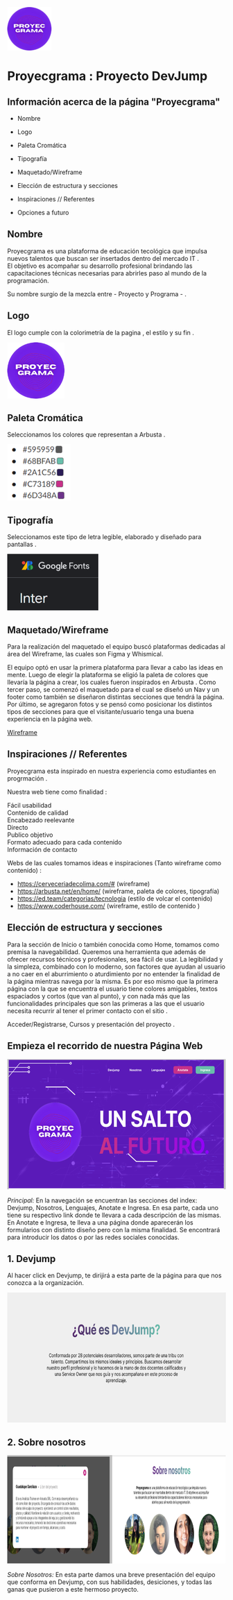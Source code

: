 <img src="img/logo.png" height='100px'>

# Proyecgrama : Proyecto DevJump

## Información acerca de la página "Proyecgrama"

* Nombre

* Logo 

* Paleta Cromática

* Tipografía

* Maquetado/Wireframe

* Elección de estructura y secciones

* Inspiraciones // Referentes

* Opciones a futuro

## Nombre 

Proyecgrama es una plataforma de educación tecológica que impulsa nuevos talentos que buscan ser insertados dentro del mercado IT . <br>
El objetivo es acompañar su desarrollo profesional brindando las capacitaciones técnicas necesarias para abrirles paso al mundo de la programación.

Su nombre surgio de la mezcla entre - Proyecto y Programa - . 

## Logo

El logo cumple con la colorimetría de la pagina , el estilo y su fin . 

<img src="img/logo.png" height='130px'>

## Paleta Cromática

Seleccionamos los colores que representan a Arbusta .

<img src="img/colorimetria.png" height='130px'>

## Tipografía

Seleccionamos este tipo de letra legible, elaborado y diseñado para pantallas .

<img src="img/tipografia.png" height='130px'>

## Maquetado/Wireframe

Para la realización del maquetado el equipo buscó plataformas dedicadas al área del Wireframe, las cuales son Figma y Whismical. 

El equipo optó en usar la primera plataforma para llevar a cabo las ideas en mente. Luego de elegir la plataforma se eligió la paleta de colores que llevaría la página a crear, los cuales fueron inspirados en Arbusta . Como tercer paso, se comenzó el maquetado para el cual se diseñó un Nav y un footer como también se diseñaron distintas secciones que tendrá la página. Por último, se agregaron fotos y se pensó como posicionar los distintos tipos de secciones para que el visitante/usuario tenga una buena experiencia en la página web.

[Wireframe](https://www.figma.com/file/6Vz4FdXkiOXlXJduHf1jVP/Untitled?node-id=0%3A1)

## Inspiraciones // Referentes 

Proyecgrama esta inspirado en nuestra experiencia como estudiantes en progrmación . <br>

Nuestra web tiene como finalidad :

Fácil usabilidad <br> 
Contenido de calidad <br> 
Encabezado reelevante <br> 
Directo <br> 
Publico objetivo <br> 
Formato adecuado para cada contenido <br> 
Información de contacto <br>

Webs de las cuales tomamos ideas e inspiraciones (Tanto wireframe como contenido) :

* https://cerveceriadecolima.com/# (wireframe)
* https://arbusta.net/en/home/ (wireframe, paleta de colores, tipografía)
* https://ed.team/categorias/tecnologia (estilo de volcar el contenido)
* https://www.coderhouse.com/ (wireframe, estilo de contenido )

## Elección de estructura y secciones

Para la sección de Inicio o también conocida como Home, tomamos como premisa la navegabilidad. Queremos una herramienta que además de ofrecer recursos técnicos y profesionales, sea fácil de usar. La legibilidad y la simpleza, combinado con lo moderno, son factores que ayudan al usuario a no caer en el aburrimiento o aturdimiento por no entender la finalidad de la página mientras navega por la misma. Es por eso mismo que la primera página con la que se encuentra el usuario tiene colores amigables, textos espaciados y cortos (que van al punto), y con nada más que las funcionalidades principales que son las primeras a las que el usuario necesita recurrir al tener el primer contacto con el sitio . 

Acceder/Registrarse, Cursos y presentación del proyecto .

<!-- ## Opciones a futuro

Esta la posibilidad del cual cuando la web se haga real, surjan algunas modificaciones . 
 -->

## Empieza el recorrido de nuestra Página Web


<img src="img/inicio.png" height='300px'>

_Principal:_ En la navegación se encuentran las secciones del index: Devjump, Nosotros, Lenguajes, Anotate e Ingresa.
En esa parte, cada uno tiene su respectivo link donde te llevara a cada descripción de las mismas.
En Anotate e Ingresa, te lleva a una página donde aparecerán los formularios con distinto diseño pero con la misma finalidad. Se encontrará para introducir los datos o por las redes sociales conocidas.

## 1. Devjump

Al hacer click en Devjump, te dirijirá a esta parte de la página para que nos conozca a la organización.


<img src="img/Devjjump.png" height='300px'>

## 2. Sobre nosotros 

<img src="img/sobrenosotros.png" height='250px'>

_Sobre Nosotros:_ En esta parte damos una breve presentación del equipo que conforma en Devjump, con sus habilidades, desiciones, y todas las ganas que pusieron a este hermoso proyecto.
